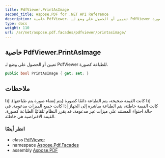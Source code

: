 ```yaml
---
title: PdfViewer.PrintAsImage
second_title: Aspose.PDF for .NET API Reference
description: خاصية PdfViewer. تعيين أو الحصول على وضع لـ PdfViewer للطباعة كصورة
type: docs
weight: 110
url: /ar/net/aspose.pdf.facades/pdfviewer/printasimage/
---
```

## خاصية PdfViewer.PrintAsImage

تعيين أو الحصول على وضع لـ PdfViewer للطباعة كصورة.

```csharp
public bool PrintAsImage { get; set; }
```

## ملاحظات

إذا كانت القيمة صحيحة، يتم الطباعة دائمًا كصورة (يتم إنشاء صورة يتم طباعتها). إذا كانت القيمة خاطئة، يتم الطباعة مباشرة إلى الجهاز إذا كانت جميع الميزات مدعومة. في حالة احتواء المستند على ميزات غير مدعومة، قد يقرر النظام تلقائيًا الطباعة كصورة. القيمة الافتراضية هي خاطئة.

### انظر أيضًا

* class [PdfViewer](../)
* namespace [Aspose.Pdf.Facades](../../../aspose.pdf.facades/)
* assembly [Aspose.PDF](../../../)